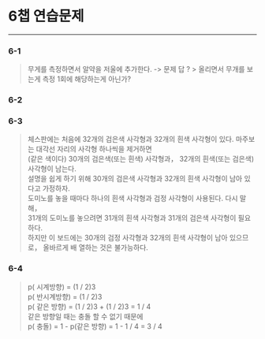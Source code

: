 # 6챕 연습문제

---

### 6-1 

> 무게를 측정하면서 알약을 저울에 추가한다. -> 문제 답
>   ? > 올리면서 무개를 보는게 측정 1회에 해당하는게 아닌가?


### 6-2

### 6-3

>  체스판에는 처음에 32개의 검은색 사각형과 32개의 흰색 사각형이 있다. 마주보는 대각선 자리의 사각형 하나씩을 제거하면   
> (같은 색이다) 30개의 검은색(또는 흰색) 사각형과， 32개의 흰색(또는 검은색) 사각형이 남는다.   
> 설명을 쉽게 하기 위해 30개의 검은색 사각형과 32개의 흰색 사각형이 남아 있다고 가정하자.   
>도미노를 놓을 때마다 하나의 흰색 사각형과 검정 사각형이 사용된다. 다시 말해，   
> 31개의 도미노를 놓으려면 31개의 흰색 사각형과 31개의 검은색 사각형이 필요하다.  
> 하지만 이 보드에는 30개의 검정 사각형과 32개의 흰색 사각형이 남아 있으므로， 올바르게 배 열하는 것은 불가능하다.


### 6-4

> p( 시계방향) = (1 / 2)3   
> p( 반시계방향) = (1 / 2)3   
> p( 같은 방향) = (1 / 2)3 + (1 / 2)3 = 1 / 4   
> 같은 방향일 때는 충돌 할 수 없기 때문에   
> p( 충돌) = 1 - p(같은 방향) = 1 - 1 / 4 = 3 / 4